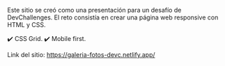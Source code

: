 Este sitio se creó como una presentación para un desafío de DevChallenges. 
El reto consistía en crear una página web responsive con HTML y CSS.

✔️ CSS Grid.
✔️ Mobile first.

Link del sitio: https://galeria-fotos-devc.netlify.app/
